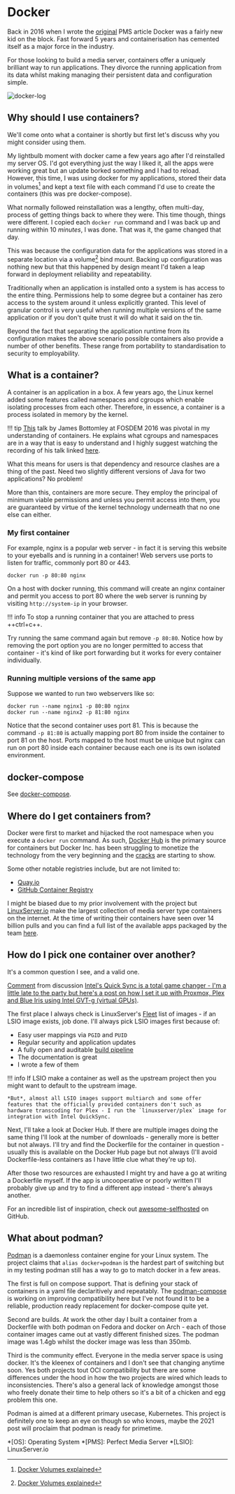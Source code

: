# Docker

Back in 2016 when I wrote the [original](https://blog.linuxserver.io/2016/02/02/the-perfect-media-server-2016/) PMS article Docker was a fairly new kid on the block. Fast forward 5 years and containerisation has cemented itself as a major force in the industry.

For those looking to build a media server, containers offer a uniquely brilliant way to run applications. They divorce the running application from its data whilst making managing their persistent data and configuration simple.

![docker-log](../images/docker-logo-horizontal.png)

## Why should I use containers?

We'll come onto what a container is shortly but first let's discuss why you might consider using them.

My lightbulb moment with docker came a few years ago after I'd reinstalled my server OS. I'd got everything just the way I liked it, all the apps were working great but an update borked something and I had to reload. However, this time, I was using docker for my applications, stored their data in volumes[^1] and kept a text file with each command I'd use to create the containers (this was pre docker-compose).

What normally followed reinstallation was a lengthy, often multi-day, process of getting things back to where they were. This time though, things were different. I copied each `docker run` command and I was back up and running within 10 *minutes*, I was done. That was it, the game changed that day.

This was because the configuration data for the applications was stored in a separate location via a volume[^1] bind mount. Backing up configuration was nothing new but that this happened by design meant I'd taken a leap forward in deployment reliability and repeatability.

Traditionally when an application is installed onto a system is has access to the entire thing. Permissions help to some degree but a container has zero access to the system around it unless explicitly granted. This level of granular control is very useful when running multiple versions of the same application or if you don't quite trust it will do what it said on the tin.

Beyond the fact that separating the application runtime from its configuration makes the above scenario possible containers also provide a number of other benefits. These range from portability to standardisation to security to employability.

## What is a container?

A container is an application in a box. A few years ago, the Linux kernel added some features called namespaces and cgroups which enable isolating processes from each other. Therefore, in essence, a container is a process isolated in memory by the kernel.

!!! tip
    [This](https://archive.fosdem.org/2016/schedule/event/namespaces_and_cgroups/) talk by James Bottomley at FOSDEM 2016 was pivotal in my understanding of containers. He explains what cgroups and namespaces are in a way that is easy to understand and I highly suggest watching the recording of his talk linked [here](https://archive.fosdem.org/2016/schedule/event/namespaces_and_cgroups/).

What this means for users is that dependency and resource clashes are a thing of the past. Need two slightly different versions of Java for two applications? No problem!

More than this, containers are more secure. They employ the principal of minimum viable permissions and unless you permit access into them, you are guaranteed by virtue of the kernel technology underneath that no one else can either. 

### My first container

For example, nginx is a popular web server - in fact it is serving this website to your eyeballs and is running in a container! Web servers use ports to listen for traffic, commonly port 80 or 443.

    docker run -p 80:80 nginx

On a host with docker running, this command will create an nginx container and permit you access to port 80 where the web server is running by visiting `http://system-ip` in your browser.

!!! info
    To stop a running container that you are attached to press ++ctrl+c++.

Try running the same command again but remove `-p 80:80`. Notice how by removing the port option you are no longer permitted to access that container - it's kind of like port forwarding but it works for every container individually.

### Running multiple versions of the same app

Suppose we wanted to run two webservers like so:

    docker run --name nginx1 -p 80:80 nginx
    docker run --name nginx2 -p 81:80 nginx

Notice that the second container uses port 81. This is because the command `-p 81:80` is actually mapping port 80 from inside the container to port 81 on the host. Ports mapped to the host must be unique but nginx can run on port 80 inside each container because each one is its own isolated environment.

## docker-compose

See [docker-compose](docker-compose.md).

## Where do I get containers from?

Docker were first to market and hijacked the root namespace when you execute a `docker run` command. As such, [Docker Hub](https://hub.docker.com/) is the primary source for containers but Docker Inc. has been struggling to monetize the technology from the very beginning and the [cracks](https://www.docker.com/blog/what-you-need-to-know-about-upcoming-docker-hub-rate-limiting/) are starting to show.

Some other notable registries include, but are not limited to:

* [Quay.io](https://quay.io/)
* [GitHub Container Registry](https://github.com/features/packages)

I might be biased due to my prior involvement with the project but [LinuxServer.io](https://linuxserver.io) make the largest collection of media server type containers on the internet. At the time of writing their containers have seen over 14 billion pulls and you can find a full list of the available apps packaged by the team [here](https://fleet.linuxserver.io/).

## How do I pick one container over another?

It's a common question I see, and a valid one.

<div class="reddit-embed" data-embed-media="www.redditmedia.com" data-embed-parent="false" data-embed-live="false" data-embed-uuid="ab15371c-d825-4747-ab1b-1451c2d8b65e" data-embed-created="2020-12-28T01:30:18.316Z"><a href="https://www.reddit.com/r/selfhosted/comments/kece3p/intels_quick_sync_is_a_total_game_changer_im_a/gg4oerh/">Comment</a> from discussion <a href="https://www.reddit.com/r/selfhosted/comments/kece3p/intels_quick_sync_is_a_total_game_changer_im_a/">Intel&#x27;s Quick Sync is a total game changer - I&#x27;m a little late to the party but here&#x27;s a post on how I set it up with Proxmox, Plex and Blue Iris using Intel GVT-g (virtual GPUs)</a>.</div><script async src="https://www.redditstatic.com/comment-embed.js"></script>

The first place I always check is LinuxServer's [Fleet](https://fleet.linuxserver.io/) list of images - if an LSIO image exists, job done. I'll always pick LSIO images first because of:

* Easy user mappings via `PGID` and `PUID`
* Regular security and application updates
* A fully open and auditable [build pipeline](https://ci.linuxserver.io)
* The documentation is great
* I wrote a few of them

!!! info
    If LSIO make a container as well as the upstream project then you might want to default to the upstream image. 
    
    *But*, almost all LSIO images support multiarch and some offer features that the officially provided containers don't such as hardware transcoding for Plex - I run the `linuxserver/plex` image for integration with Intel QuickSync.

Next, I'll take a look at Docker Hub. If there are multiple images doing the same thing I'll look at the number of downloads - generally more is better but not always. I'll try and find the Dockerfile for the container in question - usually this is available on the Docker Hub page but not always (I'll avoid Dockerfile-less containers as I have little clue what they're up to).

After those two resources are exhausted I might try and have a go at writing a Dockerfile myself. If the app is uncooperative or poorly written I'll probably give up and try to find a different app instead - there's always another.

For an incredible list of inspiration, check out [awesome-selfhosted](https://github.com/awesome-selfhosted/awesome-selfhosted) on GitHub.

## What about podman?

[Podman](https://podman.io) is a daemonless container engine for your Linux system. The project claims that `alias docker=podman` is the hardest part of switching but in my testing podman still has a way to go to match docker in a few areas.

The first is full on compose support. That is defining your stack of containers in a yaml file declaritively and repeatably. The [podman-compose](https://github.com/containers/podman-compose) is working on improving compatibility here but I've not found it to be a reliable, production ready replacement for docker-compose quite yet.

Second are builds. At work the other day I built a container from a Dockerfile with both podman on Fedora and docker on Arch - each of those container images came out at vastly different finished sizes. The podman image was 1.4gb whilst the docker image was less than 350mb.

Third is the community effect. Everyone in the media server space is using docker. It's the kleenex of containers and I don't see that changing anytime soon. Yes both projects tout OCI compatibility but there are some differences under the hood in how the two projects are wired which leads to inconsistencies. There's also a general lack of knowledge amongst those who freely donate their time to help others so it's a bit of a chicken and egg problem this one.

Podman is aimed at a different primary usecase, Kubernetes. This project is definitely one to keep an eye on though so who knows, maybe the 2021 post will proclaim that podman is ready for primetime.

*[OS]: Operating System
*[PMS]: Perfect Media Server
*[LSIO]: LinuxServer.io

[^1]: [Docker Volumes explained](https://docs.docker.com/storage/volumes/)
